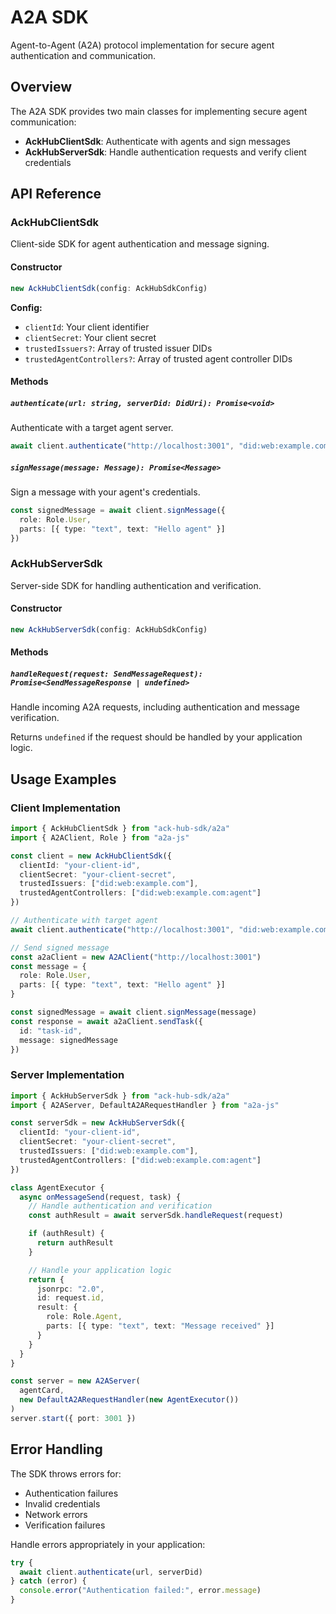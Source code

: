 # A2A SDK

Agent-to-Agent (A2A) protocol implementation for secure agent authentication and communication.

## Overview

The A2A SDK provides two main classes for implementing secure agent communication:

- **AckHubClientSdk**: Authenticate with agents and sign messages
- **AckHubServerSdk**: Handle authentication requests and verify client credentials

## API Reference

### AckHubClientSdk

Client-side SDK for agent authentication and message signing.

#### Constructor

```typescript
new AckHubClientSdk(config: AckHubSdkConfig)
```

**Config:**

- `clientId`: Your client identifier
- `clientSecret`: Your client secret
- `trustedIssuers?`: Array of trusted issuer DIDs
- `trustedAgentControllers?`: Array of trusted agent controller DIDs

#### Methods

##### `authenticate(url: string, serverDid: DidUri): Promise<void>`

Authenticate with a target agent server.

```typescript
await client.authenticate("http://localhost:3001", "did:web:example.com:agent")
```

##### `signMessage(message: Message): Promise<Message>`

Sign a message with your agent's credentials.

```typescript
const signedMessage = await client.signMessage({
  role: Role.User,
  parts: [{ type: "text", text: "Hello agent" }]
})
```

### AckHubServerSdk

Server-side SDK for handling authentication and verification.

#### Constructor

```typescript
new AckHubServerSdk(config: AckHubSdkConfig)
```

#### Methods

##### `handleRequest(request: SendMessageRequest): Promise<SendMessageResponse | undefined>`

Handle incoming A2A requests, including authentication and message verification.

Returns `undefined` if the request should be handled by your application logic.

## Usage Examples

### Client Implementation

```typescript
import { AckHubClientSdk } from "ack-hub-sdk/a2a"
import { A2AClient, Role } from "a2a-js"

const client = new AckHubClientSdk({
  clientId: "your-client-id",
  clientSecret: "your-client-secret",
  trustedIssuers: ["did:web:example.com"],
  trustedAgentControllers: ["did:web:example.com:agent"]
})

// Authenticate with target agent
await client.authenticate("http://localhost:3001", "did:web:example.com:agent")

// Send signed message
const a2aClient = new A2AClient("http://localhost:3001")
const message = {
  role: Role.User,
  parts: [{ type: "text", text: "Hello agent" }]
}

const signedMessage = await client.signMessage(message)
const response = await a2aClient.sendTask({
  id: "task-id",
  message: signedMessage
})
```

### Server Implementation

```typescript
import { AckHubServerSdk } from "ack-hub-sdk/a2a"
import { A2AServer, DefaultA2ARequestHandler } from "a2a-js"

const serverSdk = new AckHubServerSdk({
  clientId: "your-client-id",
  clientSecret: "your-client-secret",
  trustedIssuers: ["did:web:example.com"],
  trustedAgentControllers: ["did:web:example.com:agent"]
})

class AgentExecutor {
  async onMessageSend(request, task) {
    // Handle authentication and verification
    const authResult = await serverSdk.handleRequest(request)

    if (authResult) {
      return authResult
    }

    // Handle your application logic
    return {
      jsonrpc: "2.0",
      id: request.id,
      result: {
        role: Role.Agent,
        parts: [{ type: "text", text: "Message received" }]
      }
    }
  }
}

const server = new A2AServer(
  agentCard,
  new DefaultA2ARequestHandler(new AgentExecutor())
)
server.start({ port: 3001 })
```

## Error Handling

The SDK throws errors for:

- Authentication failures
- Invalid credentials
- Network errors
- Verification failures

Handle errors appropriately in your application:

```typescript
try {
  await client.authenticate(url, serverDid)
} catch (error) {
  console.error("Authentication failed:", error.message)
}
```
